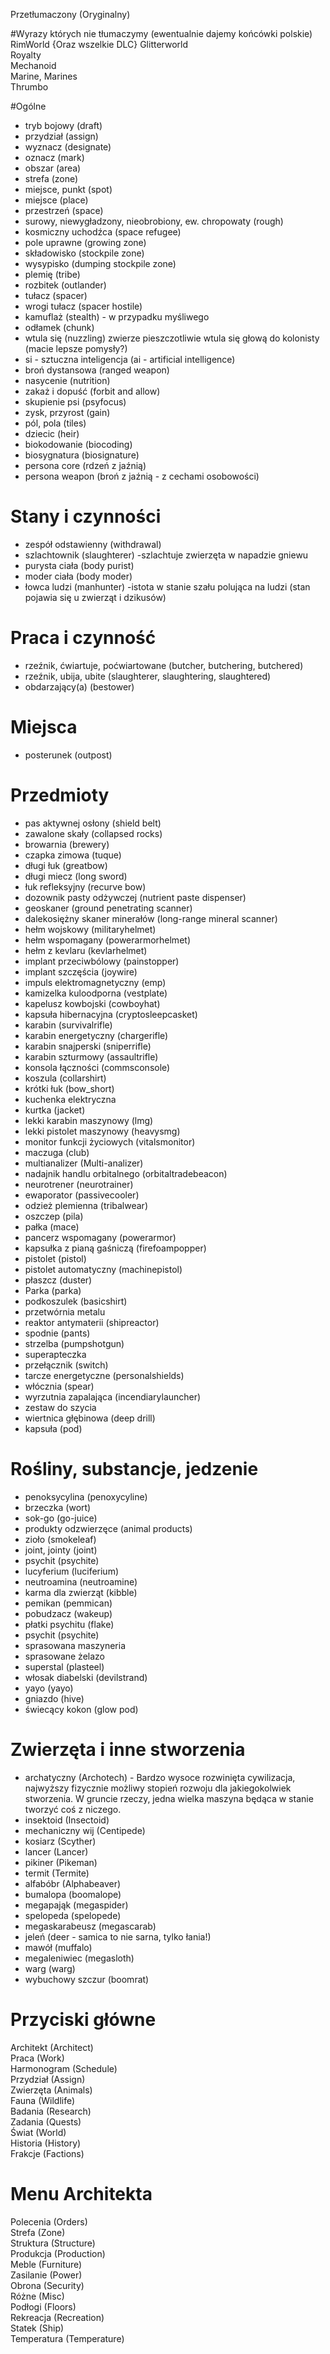 Przetłumaczony (Oryginalny)
  
  
#Wyrazy których nie tłumaczymy (ewentualnie dajemy końcówki polskie)
RimWorld {Oraz wszelkie DLC}
Glitterworld  
Royalty  
Mechanoid  
Marine, Marines  
Thrumbo
  
#Ogólne  
* tryb bojowy (draft)  
* przydział (assign)  
* wyznacz (designate)  
* oznacz (mark)  
* obszar (area)  
* strefa (zone)
* miejsce, punkt (spot)  
* miejsce (place)  
* przestrzeń (space)  
* surowy, niewygładzony, nieobrobiony, ew. chropowaty (rough)  
* kosmiczny uchodźca (space refugee)  
* pole uprawne (growing zone)  
* składowisko (stockpile zone)  
* wysypisko (dumping stockpile zone)  
* plemię (tribe)    
* rozbitek (outlander)  
* tułacz (spacer)  
* wrogi tułacz (spacer hostile) 
* kamuflaż (stealth) - w przypadku myśliwego  
* odłamek (chunk)  
* wtula się (nuzzling) zwierze pieszczotliwie wtula się głową do kolonisty (macie lepsze pomysły?)  
* si - sztuczna inteligencja (ai - artificial intelligence)  
* broń dystansowa (ranged weapon)  
* nasycenie (nutrition)  
* zakaż i dopuść (forbit and allow)  
* skupienie psi (psyfocus)  
* zysk, przyrost (gain)  
* pól, pola (tiles)  
* dziecic (heir)  
* biokodowanie (biocoding)  
* biosygnatura (biosignature)  
* persona core (rdzeń z jaźnią)  
* persona weapon (broń z jaźnią - z cechami osobowości)   
  
# Stany i czynności  
* zespół odstawienny (withdrawal)  
* szlachtownik (slaughterer) -szlachtuje zwierzęta w napadzie gniewu  
* purysta ciała (body purist)  
* moder ciała (body moder)  
* łowca ludzi (manhunter) -istota w stanie szału polująca na ludzi (stan pojawia się u zwierząt i dzikusów)

# Praca i czynność  
*  rzeźnik, ćwiartuje, poćwiartowane (butcher, butchering, butchered)  
*  rzeźnik, ubija, ubite (slaughterer, slaughtering, slaughtered)  
*  obdarzający(a) (bestower)
  
# Miejsca  
* posterunek (outpost)  
  
# Przedmioty  
* pas aktywnej osłony (shield belt)  
* zawalone skały (collapsed rocks)  
* browarnia (brewery)  
* czapka zimowa (tuque)  
* długi łuk (greatbow)  
* długi miecz (long sword)  
* łuk refleksyjny (recurve bow)  
* dozownik pasty odżywczej (nutrient paste dispenser)
* geoskaner (ground penetrating scanner)  
* dalekosiężny skaner minerałów (long-range mineral scanner)  
* hełm wojskowy (militaryhelmet)  
* hełm wspomagany (powerarmorhelmet)  
* hełm z kevlaru (kevlarhelmet)  
* implant przeciwbólowy (painstopper)  
* implant szczęścia (joywire)  
* impuls elektromagnetyczny (emp)  
* kamizelka kuloodporna (vestplate)  
* kapelusz kowbojski (cowboyhat)  
* kapsuła hibernacyjna (cryptosleepcasket)  
* karabin (survivalrifle)  
* karabin energetyczny (chargerifle)  
* karabin snajperski (sniperrifle)  
* karabin szturmowy (assaultrifle)  
* konsola łączności (commsconsole)  
* koszula (collarshirt)  
* krótki łuk (bow_short)  
* kuchenka elektryczna  
* kurtka (jacket)  
* lekki karabin maszynowy (lmg)  
* lekki pistolet maszynowy (heavysmg)  
* monitor funkcji życiowych (vitalsmonitor)  
* maczuga (club)  
* multianalizer (Multi-analizer)
* nadajnik handlu orbitalnego (orbitaltradebeacon)  
* neurotrener (neurotrainer)  
* ewaporator (passivecooler)  
* odzież plemienna (tribalwear)  
* oszczep (pila)  
* pałka (mace)  
* pancerz wspomagany (powerarmor)  
* kapsułka z pianą gaśniczą (firefoampopper)  
* pistolet (pistol)  
* pistolet automatyczny (machinepistol)  
* płaszcz (duster)  
* Parka (parka)  
* podkoszulek (basicshirt)  
* przetwórnia metalu  
* reaktor antymaterii (shipreactor)  
* spodnie (pants)  
* strzelba (pumpshotgun)  
* superapteczka  
* przełącznik (switch)  
* tarcze energetyczne (personalshields)  
* włócznia (spear)  
* wyrzutnia zapalająca (incendiarylauncher)  
* zestaw do szycia  
* wiertnica głębinowa (deep drill)  
* kapsuła (pod)  

# Rośliny, substancje, jedzenie  
* penoksycylina (penoxycyline)
* brzeczka (wort)  
* sok-go (go-juice)    
* produkty odzwierzęce (animal products)  
* zioło (smokeleaf)  
* joint, jointy (joint)  
* psychit (psychite)
* lucyferium (luciferium)   
* neutroamina (neutroamine) 
* karma dla zwierząt (kibble)  
* pemikan (pemmican)  
* pobudzacz (wakeup)  
* płatki psychitu (flake)  
* psychit (psychite)  
* sprasowana maszyneria  
* sprasowane żelazo  
* superstal (plasteel)  
* włosak diabelski (devilstrand)  
* yayo (yayo)  
* gniazdo (hive)  
* świecący kokon (glow pod)  

# Zwierzęta i inne stworzenia  
* archatyczny (Archotech) - Bardzo wysoce rozwinięta cywilizacja, najwyższy fizycznie możliwy stopień rozwoju dla 
                            jakiegokolwiek stworzenia.
                            W gruncie rzeczy, jedna wielka maszyna będąca w stanie tworzyć coś z niczego.
* insektoid (Insectoid)
* mechaniczny wij (Centipede)  
* kosiarz (Scyther)  
* lancer (Lancer)
* pikiner (Pikeman)
* termit (Termite)
* alfabóbr (Alphabeaver)  
* bumalopa (boomalope)  
* megapająk (megaspider)  
* spelopeda (spelopede)
* megaskarabeusz (megascarab)  
* jeleń (deer - samica to nie sarna, tylko łania!)  
* mawół (muffalo)  
* megaleniwiec (megasloth)
* warg (warg)  
* wybuchowy szczur (boomrat)  
  
# Przyciski główne  
Architekt (Architect)  
Praca (Work)  
Harmonogram (Schedule)  
Przydział (Assign)  
Zwierzęta (Animals)  
Fauna (Wildlife)  
Badania (Research)  
Zadania (Quests)  
Świat (World)  
Historia (History)  
Frakcje (Factions)  

# Menu Architekta  
Polecenia (Orders)  
Strefa (Zone)  
Struktura (Structure)  
Produkcja (Production)  
Meble (Furniture)  
Zasilanie (Power)  
Obrona (Security)  
Różne (Misc)  
Podłogi (Floors)  
Rekreacja (Recreation)  
Statek (Ship)  
Temperatura (Temperature)  
  
  
  